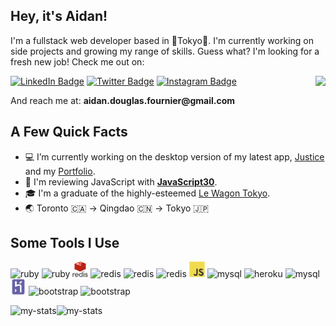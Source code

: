 <h2>Hey, it's Aidan!</h2>
<p>I'm a fullstack web developer based in 🗼Tokyo🗼. I'm currently working on side projects and growing my range of skills. Guess what? I'm looking for a fresh new job! Check me out on:</p>

<p><a href="https://www.linkedin.com/in/aidanfournier/"><img src="https://img.shields.io/badge/LinkedIn-0077B5?style=for-the-badge&logo=linkedin&logoColor=white" alt="LinkedIn Badge"></a> 
<img align="right" src="https://media1.giphy.com/media/13HgwGsXF0aiGY/giphy.gif" />
<a href="https://twitter.com/aidoufou"><img src="https://img.shields.io/badge/Twitter-1DA1F2?style=for-the-badge&logo=twitter&logoColor=white" alt="Twitter Badge"></a> 
<a href="https://www.instagram.com/aidoufou/"><img src="https://img.shields.io/badge/Instagram-E4405F?style=for-the-badge&logo=instagram&logoColor=white" alt="Instagram Badge"></a> 
<p>And reach me at: <strong>aidan.douglas.fournier@gmail.com</strong></p>

<!--  ![visitors](https://visitor-badge.glitch.me/badge?page_id=AidanFournier&left_color=indigo&right_color=grey) -->
 

<h2>A Few Quick Facts</h2>
<ul>
<li>💻 I’m currently working on the desktop version of my latest app, <a href="https://github.com/AidanFournier/justice">Justice</a> and my <a href="https://github.com/AidanFournier/AidanFournier.github.io">Portfolio</a>.</li>
<li>🧐 I'm reviewing JavaScript with <strong><a href="https://javascript30.com/">JavaScript30</a></strong>.</li>
<li>🎓 I'm a graduate of the highly-esteemed <a href="https://www.lewagon.com/tokyo/web-development-course/part-time">Le Wagon Tokyo</a>.</li>
<li>🌏 Toronto 🇨🇦 -> Qingdao 🇨🇳 -> Tokyo 🇯🇵</li>
<!-- <li>📙 Check out my <a href="https://www.stanleylim.me/resume/resume.pdf">resume</a>.</li> -->
</ul>
<!-- <h2>✒️ Recent Posts</h2>
<details>
    <summary>Explore</summary>
    <li><a target="_blank" href="https://blog.stanleylim.me/introducing-spottr---your-spotify-stats-year-round">Introducing Spottr - Your Spotify Stats Year-Round — July 16, 2021</a></li><li><a target="_blank" href="https://blog.stanleylim.me/github1s---instantly-browse-projects-on-vscode-in-your-browser">Github1s - Instantly Browse Projects on VSCode in Your Browser ⚡ — February 10, 2021</a></li><li><a target="_blank" href="https://blog.stanleylim.me/extensions-google-chrome's-soft-underbelly-(part-2)">Extensions: Google Chrome's Soft Underbelly (Part 2) — February 07, 2021</a></li><li><a target="_blank" href="https://blog.stanleylim.me/extensions-google-chrome's-soft-underbelly-(part-1)">Extensions: Google Chrome's Soft Underbelly (Part 1) — January 07, 2021</a></li><li><a target="_blank" href="https://blog.stanleylim.me/finally-featured-on-producthunt---lessons-learned">Finally Featured on ProductHunt — Lessons Learned — November 18, 2020</a></li>
</details>
<p><a target="_blank" href="https://blog.stanleylim.me">Read More</a></p> -->

<h2>Some Tools I Use</h2>
<p align="left">
<img src="https://cdn.jsdelivr.net/gh/devicons/devicon/icons/ruby/ruby-original.svg" alt="ruby" width="25" height="25" />
<img src="https://cdn.jsdelivr.net/gh/devicons/devicon/icons/rails/rails-plain.svg" alt="ruby" width="25" height="25" />
<img src="https://raw.githubusercontent.com/devicons/devicon/master/icons/redis/redis-original-wordmark.svg" alt="redis" width="25" height="25" />
<img src="https://cdn.jsdelivr.net/gh/devicons/devicon/icons/git/git-original.svg" alt="redis" width="25" height="25" />
<img src="https://cdn.jsdelivr.net/gh/devicons/devicon/icons/html5/html5-original.svg" alt="redis" width="25" height="25" />
<img src="https://cdn.jsdelivr.net/gh/devicons/devicon/icons/sass/sass-original.svg" alt="redis" width="25" height="25" />
<img src="https://raw.githubusercontent.com/devicons/devicon/master/icons/javascript/javascript-original.svg" alt="javascript" width="25" height="25" />
<img src="https://cdn.jsdelivr.net/gh/devicons/devicon/icons/mysql/mysql-original.svg" alt="mysql" width="25" height="25" />
<img src="https://cdn.jsdelivr.net/gh/devicons/devicon/icons/postgresql/postgresql-plain-wordmark.svg" alt="heroku" width="25" height="25" />
<img src="https://cdn.jsdelivr.net/gh/devicons/devicon/icons/css3/css3-original.svg" alt="mysql" width="25" height="25" />
<img src="https://raw.githubusercontent.com/devicons/devicon/master/icons/heroku/heroku-plain.svg" alt="heroku" width="25" height="25" />
<img src="https://cdn.jsdelivr.net/gh/devicons/devicon/icons/bootstrap/bootstrap-original.svg" alt="bootstrap" width="25" height="25" />
<img src="https://cdn.jsdelivr.net/gh/devicons/devicon/icons/figma/figma-original.svg" alt="bootstrap" width="25" height="25" />
 
<p align="left"><img src="https://github-readme-streak-stats.herokuapp.com?user=AidanFournier&theme=tokyonight_duo&hide_border=true" alt="my-stats" /><img src="https://github-readme-stats.vercel.app/api/top-langs?username=AidanFournier&show_icons=true&locale=en&layout=compact&theme=tokyonight" alt="my-stats" /></p>
<!-- <p align="right"><img src="https://github-readme-stats.vercel.app/api/top-langs?username=AidanFournier&show_icons=true&locale=en&layout=compact" alt="my-stats" /></p> -->

